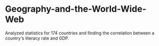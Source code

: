 # Geography-and-the-World-Wide-Web
Analyzed statistics for 174 countries and finding the correlation between a country's literacy rate and GDP.
